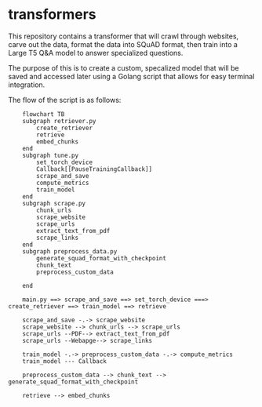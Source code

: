 # transformers

This repository contains a transformer that will crawl through websites, carve out the data, format the data into SQuAD format, then train into a Large T5 Q&A model to answer specialized questions.

The purpose of this is to create a custom, specalized model that will be saved and accessed later using a Golang script that allows for easy terminal integration.

The flow of the script is as follows:

```mermaid
    flowchart TB
    subgraph retriever.py
        create_retriever
        retrieve
        embed_chunks
    end
    subgraph tune.py
        set_torch_device
        Callback[[PauseTrainingCallback]]
        scrape_and_save
        compute_metrics
        train_model
    end
    subgraph scrape.py
        chunk_urls
        scrape_website
        scrape_urls
        extract_text_from_pdf
        scrape_links
    end
    subgraph preprocess_data.py
        generate_squad_format_with_checkpoint
        chunk_text
        preprocess_custom_data

    end

    main.py ==> scrape_and_save ==> set_torch_device ===> create_retriever ==> train_model ==> retrieve

    scrape_and_save -.-> scrape_website
    scrape_website --> chunk_urls --> scrape_urls
    scrape_urls --PDF--> extract_text_from_pdf
    scrape_urls --Webapge--> scrape_links

    train_model -.-> preprocess_custom_data -.-> compute_metrics
    train_model --- Callback

    preprocess_custom_data --> chunk_text --> generate_squad_format_with_checkpoint

    retrieve --> embed_chunks
```
